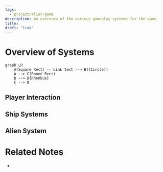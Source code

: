 ```yaml
---
tags:
  - project/alien-game
description: An overview of the various gameplay systems for the game.
title: 
draft: "true"
---
```

# Overview of Systems

```mermaid
graph LR
    A[Square Rect] -- Link text --> B((Circle))
    A --> C(Round Rect)
    B --> D{Rhombus}
    C --> D
```

## Player Interaction

## Ship Systems

## Alien System

# Related Notes
- 